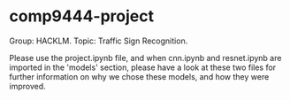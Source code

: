 # comp9444-project

Group: HACKLM.
Topic: Traffic Sign Recognition.

Please use the project.ipynb file, and when cnn.ipynb and resnet.ipynb are imported in the 'models' section, please have a look at these two files for further information on why we chose these models, and how they were improved.